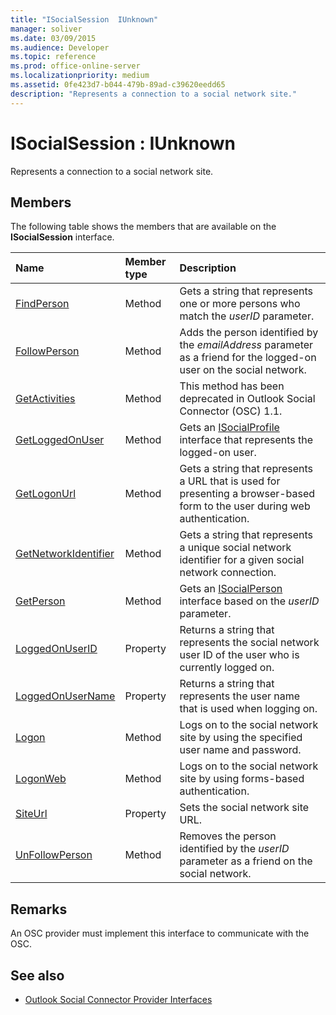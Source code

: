 ```yaml
---
title: "ISocialSession  IUnknown"
manager: soliver
ms.date: 03/09/2015
ms.audience: Developer
ms.topic: reference
ms.prod: office-online-server
ms.localizationpriority: medium
ms.assetid: 0fe423d7-b044-479b-89ad-c39620eedd65
description: "Represents a connection to a social network site."
---
```


# ISocialSession : IUnknown

Represents a connection to a social network site.
  
## Members

The following table shows the members that are available on the **ISocialSession** interface. 
  
|**Name**|**Member type**|**Description**|
|:-----|:-----|:-----|
|[FindPerson](isocialsession-findperson.md) <br/> |Method  <br/> |Gets a string that represents one or more persons who match the  _userID_ parameter.  <br/> |
|[FollowPerson](isocialsession-followperson.md) <br/> |Method  <br/> |Adds the person identified by the  _emailAddress_ parameter as a friend for the logged-on user on the social network.  <br/> |
|[GetActivities](isocialsession-getactivities.md) <br/> |Method  <br/> |This method has been deprecated in Outlook Social Connector (OSC) 1.1.  <br/> |
|[GetLoggedOnUser](isocialsession-getloggedonuser.md) <br/> |Method  <br/> |Gets an [ISocialProfile](isocialprofileisocialperson.md) interface that represents the logged-on user.  <br/> |
|[GetLogonUrl](isocialsession-getlogonurl.md) <br/> |Method  <br/> |Gets a string that represents a URL that is used for presenting a browser-based form to the user during web authentication.  <br/> |
|[GetNetworkIdentifier](isocialsession-getnetworkidentifier.md) <br/> |Method  <br/> |Gets a string that represents a unique social network identifier for a given social network connection.  <br/> |
|[GetPerson](isocialsession-getperson.md) <br/> |Method  <br/> |Gets an [ISocialPerson](isocialpersoniunknown.md) interface based on the  _userID_ parameter.  <br/> |
|[LoggedOnUserID](isocialsession-loggedonuserid.md) <br/> |Property  <br/> |Returns a string that represents the social network user ID of the user who is currently logged on.  <br/> |
|[LoggedOnUserName](isocialsession-loggedonusername.md) <br/> |Property  <br/> |Returns a string that represents the user name that is used when logging on.  <br/> |
|[Logon](isocialsession-logon.md) <br/> |Method  <br/> |Logs on to the social network site by using the specified user name and password.  <br/> |
|[LogonWeb](isocialsession-logonweb.md) <br/> |Method  <br/> |Logs on to the social network site by using forms-based authentication.  <br/> |
|[SiteUrl](isocialsession-siteurl.md) <br/> |Property  <br/> |Sets the social network site URL.  <br/> |
|[UnFollowPerson](isocialsession-unfollowperson.md) <br/> |Method  <br/> |Removes the person identified by the  _userID_ parameter as a friend on the social network.  <br/> |
   
## Remarks

An OSC provider must implement this interface to communicate with the OSC.
  
## See also

- [Outlook Social Connector Provider Interfaces](outlook-social-connector-provider-interfaces.md)

